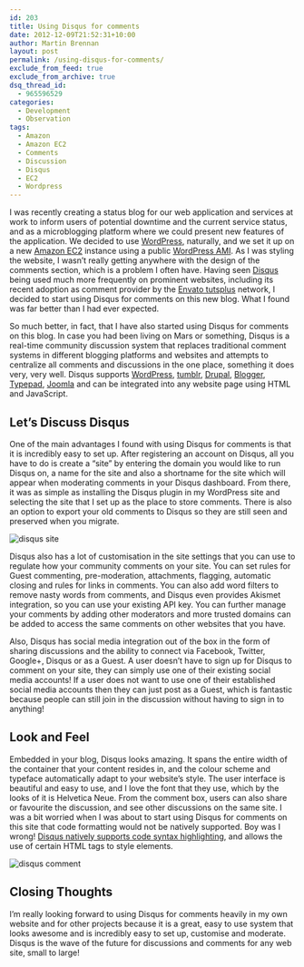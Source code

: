 ```yaml
---
id: 203
title: Using Disqus for comments
date: 2012-12-09T21:52:31+10:00
author: Martin Brennan
layout: post
permalink: /using-disqus-for-comments/
exclude_from_feed: true
exclude_from_archive: true
dsq_thread_id:
  - 965596529
categories:
  - Development
  - Observation
tags:
  - Amazon
  - Amazon EC2
  - Comments
  - Discussion
  - Disqus
  - EC2
  - Wordpress
---
```

I was recently creating a status blog for our web application and services at work to inform users of potential downtime and the current service status, and as a microblogging platform where we could present new features of the application. We decided to use [WordPress](http://www.wordpress.org), naturally, and we set it up on a new [Amazon EC2](http://aws.amazon.com/ec2/) instance using a public [WordPress AMI](http://bitnami.org/stack/wordpress). As I was styling the website, I wasn’t really getting anywhere with the design of the comments section, which is a problem I often have. Having seen [Disqus](http://www.disqus.com) being used much more frequently on prominent websites, including its recent adoption as comment provider by the [Envato tutsplus](https://tutsplus.com/) network, I decided to start using Disqus for comments on this new blog. What I found was far better than I had ever expected.<!--more-->

So much better, in fact, that I have also started using Disqus for comments on this blog. In case you had been living on Mars or something, Disqus is a real-time community discussion system that replaces traditional comment systems in different blogging platforms and websites and attempts to centralize all comments and discussions in the one place, something it does very, very well. Disqus supports [WordPress](http://www.wordpress.org), [tumblr](http://tumblr.com), [Drupal](http://www.drupal.org), [Blogger](http://www.blogger.com), [Typepad](http://www.typepad.com), [Joomla](http://www.joomla.org) and can be integrated into any website page using HTML and JavaScript.

## Let’s Discuss Disqus

One of the main advantages I found with using Disqus for comments is that it is incredibly easy to set up. After registering an account on Disqus, all you have to do is create a “site” by entering the domain you would like to run Disqus on, a name for the site and also a shortname for the site which will appear when moderating comments in your Disqus dashboard. From there, it was as simple as installing the Disqus plugin in my WordPress site and selecting the site that I set up as the place to store comments. There is also an option to export your old comments to Disqus so they are still seen and preserved when you migrate.

![disqus site](/images/disqussite.png)

Disqus also has a lot of customisation in the site settings that you can use to regulate how your community comments on your site. You can set rules for Guest commenting, pre-moderation, attachments, flagging, automatic closing and rules for links in comments. You can also add word filters to remove nasty words from comments, and Disqus even provides Akismet integration, so you can use your existing API key. You can further manage your comments by adding other moderators and more trusted domains can be added to access the same comments on other websites that you have.

Also, Disqus has social media integration out of the box in the form of sharing discussions and the ability to connect via Facebook, Twitter, Google+, Disqus or as a Guest. A user doesn’t have to sign up for Disqus to comment on your site, they can simply use one of their existing social media accounts! If a user does not want to use one of their established social media accounts then they can just post as a Guest, which is fantastic because people can still join in the discussion without having to sign in to anything!

## Look and Feel

Embedded in your blog, Disqus looks amazing. It spans the entire width of the container that your content resides in, and the colour scheme and typeface automatically adapt to your website’s style. The user interface is beautiful and easy to use, and I love the font that they use, which by the looks of it is Helvetica Neue. From the comment box, users can also share or favourite the discussion, and see other discussions on the same site. I was a bit worried when I was about to start using Disqus for comments on this site that code formatting would not be natively supported. Boy was I wrong! [Disqus natively supports code syntax highlighting](http://help.disqus.com/customer/portal/articles/665057 "Disqus Syntax Highlighting"), and allows the use of certain HTML tags to style elements.

![disqus comment](/images/disquscomment.png)

## Closing Thoughts

I’m really looking forward to using Disqus for comments heavily in my own website and for other projects because it is a great, easy to use system that looks awesome and is incredibly easy to set up, customise and moderate. Disqus is the wave of the future for discussions and comments for any web site, small to large!
